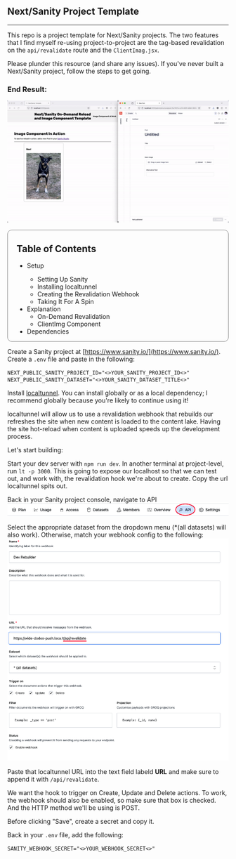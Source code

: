 <style>
  .imageContainer {
    display: flex;
    width: 100%;
    justify-content: center;
  }

  .tableOfContents {
    border: 1px solid gray;
    padding: 0 20px;
    border-radius: 10px;
  }
</style>
<section class="intro">
  <h1>Next/Sanity Project Template</h1>
  <hr></hr>
  <p>This repo is a project template for Next/Sanity projects. The two features that I find myself re-using project-to-project are the tag-based revalidation on the <code>api/revalidate</code> route and the <code>ClientImag.jsx</code>.</p>
  <p>Please plunder this resource (and share any issues). If you've never built a Next/Sanity project, follow the steps to get going.</p>
  <h3>End Result:</h3>
  <div class="imageContainer"> 
    <img src="public/images/result.gif" />
  </div>
  <br/>
</section>
<section class="tableOfContents">
  <h2>Table of Contents</h2>
  <ul>
    <li>
      <Link href="#sanity-setup">Setup</Link>
    </li>
    <ul>
      <li>
        <Link href="#sanity-setup">Setting Up Sanity</Link>
      </li>
      <li>
        <Link href="#localtunnel">Installing localtunnel</Link>
      </li>
      <li>
        <Link href="webhook">Creating the Revalidation Webhook</Link>
      </li>
      <li><Link href="/posts">Taking It For A Spin</Link></li>
    </ul>
    <li>
      <Link href="#explanation">Explanation</Link>
      <ul>
        <li>
          <Link href="#explanation">On-Demand Revalidation</Link>
        </li>
        <li>
          <Link href="#clientImg">ClientImg Component</Link>
        </li>
      </ul>
    </li>
    <li>
      <Link href="#dependencies">Dependencies</Link>
    </li>
  </ul>
</section>

Create a Sanity project at [https://www.sanity.io/](https://www.sanity.io/).
Create a `.env` file and paste in the following:
```
NEXT_PUBLIC_SANITY_PROJECT_ID="<>YOUR_SANITY_PROJECT_ID<>"
NEXT_PUBLIC_SANITY_DATASET="<>YOUR_SANITY_DATASET_TITLE<>"
```

Install [localtunnel](https://github.com/localtunnel/localtunnel#readme). You can install globally or as a local dependency; I recommend globally because you're likely to continue using it!

localtunnel will allow us to use a revalidation webhook that rebuilds our refreshes the site when new content is loaded to the content lake. Having the site hot-reload when content is uploaded speeds up the development process.

Let's start building:

Start your dev server with `npm run dev`. In another terminal at project-level, run `lt -p 3000`. This is going to expose our localhost so that we can test out, and work with, the revalidation hook we're about to create. Copy the url localtunnel spits out.

Back in your Sanity project console, navigate to API
![Sanity console toolbar API tab](/public/images/API_Nav.png "Sanity console toolbar API tab")

Select the appropriate dataset from the dropdown menu (*(all datasets) will also work). Otherwise, match your webhook config to the following:
![Sanity revalidation webhook settings](/public/images/webhook_settings.png "Sanity revalidation webhook settings")

Paste that localtunnel URL into the text field labeld <strong>URL</strong> and make sure to append it with `/api/revalidate`.

We want the hook to trigger on Create, Update and Delete actions. To work, the webhook should also be enabled, so make sure that box is checked. And the HTTP method we'll be using is POST.

Before clicking "Save", create a secret and copy it.

Back in your `.env` file, add the following:
```
SANITY_WEBHOOK_SECRET="<>YOUR_WEBHOOK_SECRET<>"
```